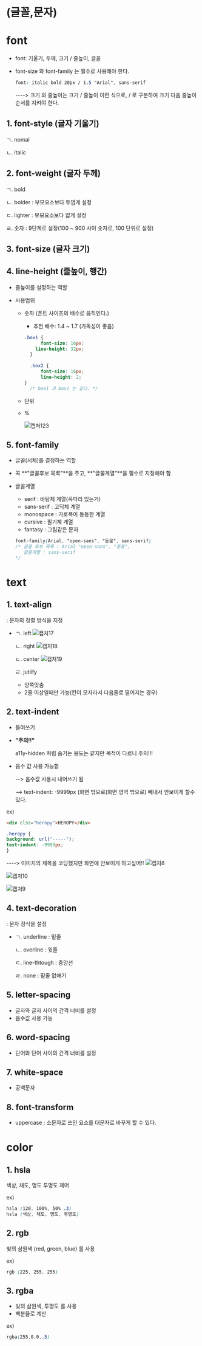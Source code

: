 # (글꼴,문자)

# font 

- font:  기울기, 두께, 크기 / 줄높이, 글꼴

- font-size 와 font-family 는 필수로 사용해야 한다.

  ```css
  font: italic bold 20px / 1.5 "Arial", sans-serif
  ```

  ----> 크기 와 줄높이는 크기 / 줄높이 이런 식으로,  / 로 구분하여 크기 다음 줄높이 순서를 지켜야 한다. 

## 1. font-style (글자 기울기)

ㄱ. nomal

ㄴ. italic

## 2. font-weight (글자 두께)

ㄱ. bold

ㄴ. bolder : 부모요소보다 두껍게 설정

ㄷ. lighter : 부모요소보다 얇게 설정

ㄹ. 숫자 : 9단계로 설정(100 ~ 900 사이 숫자로, 100 단위로 설정)

## 3. font-size (글자 크기)

## 4. line-height (줄높이, 행간)

- 줄높이를 설정하는 역할

- 사용범위

  - 숫자 (폰트 사이즈의 배수로 움직인다.) 

    - 추천 배수: 1.4 ~ 1.7 (가독성이 좋음)
    ```css
    .box1 {
          font-size: 16px;
        line-height: 32px;
      }
      
      .box2 {
          font-size: 16px;
          line-height: 2;
    }
      /* box1 과 box2 는 같다. */
    ```
    
  - 단위
  
  - %
  
    ![캡쳐123](https://user-images.githubusercontent.com/62126380/87221286-cb891400-c3a5-11ea-9c37-4a43aeade614.jpg)
  
    

## 5. font-family

- 글꼴(서체)를 결정하는 역할

- 꼭 **"글꼴후보 목록"**을 주고, **"글꼴계열"**을 필수로 지정해야 함

- 글꼴계열

  - serif : 바탕체 계열(꼭따리 있는거)
  - sans-serif : 고딕체 계열
  - monospace : 가로폭이 동등한 계열
  - cursive : 필기쳬 계열
  - fantasy : 그림같은 문자

  ``` CSS
  font-family(Arial, "open-sans", "돋움", sans-serif)
  /* 글꼴 후보 목록 : Arial "open-sans", "돋움", 
     글꼴계열 : sans-serif
  */
  ```


# text

## 1. text-align

: 문자의 정렬 방식을 지정

- ㄱ. left      ![캡처17](https://user-images.githubusercontent.com/62126380/77907676-f783fc00-72c4-11ea-9e99-1dc75e61646f.PNG)

  ㄴ. right    ![캡처18](https://user-images.githubusercontent.com/62126380/77907690-023e9100-72c5-11ea-93a5-ef8552c9727c.PNG)

  ㄷ. center ![캡처19](https://user-images.githubusercontent.com/62126380/77907705-0b2f6280-72c5-11ea-83aa-d8d7667e74c8.PNG)

  ㄹ. jutiify 

  - 양쪽맞춤
  - 2줄 이상일때만 가능(칸이 모자라서 다음줄로 떨어지는 경우)

## 2. text-indent

- 들여쓰기

- **"주의!!"** 

  a11y-hidden 처럼 숨기는 용도는 같지만 목적이 다르니 주의!!!

- 음수 값 사용 가능함 

  --> 음수값 사용시 내어쓰기 됨

  --> text-indent: -9999px (화면 밖으로(화면 영역 밖으로) 빼내서 안보이게 할수 있다.

ex)

```html
<div clss="heropy">HEROPY</div>
```

```css
.heropy {
background: url("-----"); 
text-indent: -9999px;
}
```

----> 이미지의 제목을 코딩했지만 화면에 안보이게 하고싶어!!
![캡처8](https://user-images.githubusercontent.com/62126380/77722280-a4921680-7030-11ea-9402-ea216d961ef0.PNG)

![캡처10](https://user-images.githubusercontent.com/62126380/77722307-bd9ac780-7030-11ea-92df-0785bb46e526.PNG)

![캡처9](https://user-images.githubusercontent.com/62126380/77722326-cc817a00-7030-11ea-8414-e9021103d70c.PNG)

## 4. text-decoration

: 문자 장식을 설정

- ㄱ. underline : 밑줄

  ㄴ. overline : 윗줄

  ㄷ. line-thtough : 중앙선

  ㄹ. none :  밑줄 없애기

## 5. letter-spacing

- 글자와 글자 사이의 간격 너비를 설정
- 음수값 사용 가능

## 6. word-spacing

- 단어와 단어 사이의 간격 너비를 설정

## 7. white-space

- 공백문자 

## 8. font-transform 

- uppercase : 소문자로 쓰인 요소를 대문자로 바꾸게 할 수 있다. 

# color

## 1. hsla

색상, 채도, 명도 투명도 제어

ex)

```css
hsla (120, 100%, 50% .3)
hsla (색상, 채도, 명도, 투명도)
```

## 2. rgb

빛의 삼원색 (red, green, blue) 를 사용

ex)

``` css
rgb (225, 255, 255)
```

## 3. rgba

- 빛의 삼원색, 투명도 를 사용
- 백분율로 계산

ex)

```css
rgba(255,0,0,.5)
```
